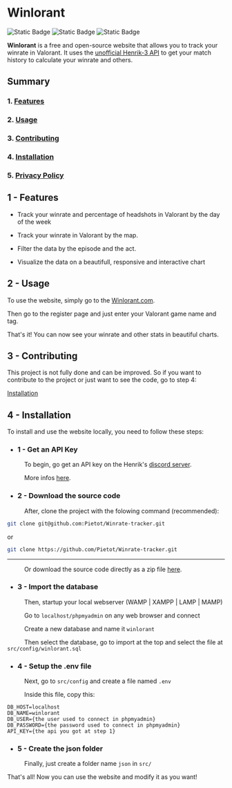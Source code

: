 # Winlorant

![Static Badge](https://img.shields.io/badge/made_in-France-red?labelColor=blue)
![Static Badge](https://img.shields.io/badge/language-PHP-777BB3?labelColor=484C89)
![Static Badge](https://img.shields.io/badge/language-JavaScript-f0db4f?labelColor=323330)

**Winlorant** is a free and open-source website that allows you to track your winrate in Valorant. It uses the <a href="https://github.com/Henrik-3/unofficial-valorant-api" target="_blank">unofficial Henrik-3 API</a> to get your match history to calculate your winrate and others.

## Summary

### 1. [Features](#1---features)

### 2. [Usage](#2---usage)

### 3. [Contributing](#3---contributing)

### 4. [Installation](#4---installation)

### 5. [Privacy Policy](#5---privacy-policy)

## 1 - Features

- Track your winrate and percentage of headshots in Valorant by the day of the week

- Track your winrate in Valorant by the map.

- Filter the data by the episode and the act.

- Visualize the data on a beautifull, responsive and interactive chart

## 2 - Usage

To use the website, simply go to the <a href="https://winlorant.com/" target="_blank">Winlorant.com</a>.

Then go to the register page and just enter your Valorant game name and tag.

That's it! You can now see your winrate and other stats in beautiful charts.

## 3 - Contributing

This project is not fully done and can be improved. So if you want to contribute to the project or just want to see the code, go to step 4:

[Installation](#4---installation)

## 4 - Installation

To install and use the website locally, you need to follow these steps:

 *  ### 1 - Get an API Key

&nbsp;&nbsp;&nbsp;&nbsp;&nbsp;&nbsp;&nbsp;&nbsp;&nbsp;&nbsp;To begin, go get an API key on the Henrik's <a href="https://discord.com/invite/X3GaVkX2YN">discord server</a>.

&nbsp;&nbsp;&nbsp;&nbsp;&nbsp;&nbsp;&nbsp;&nbsp;&nbsp;&nbsp;More infos [here](https://docs.henrikdev.xyz/valorant/changes/v4.0.0)</a>.

 * ### 2 - Download the source code

&nbsp;&nbsp;&nbsp;&nbsp;&nbsp;&nbsp;&nbsp;&nbsp;&nbsp;&nbsp;After, clone the project with the folowing command (recommended):

```bash
git clone git@github.com:Pietot/Winrate-tracker.git
```
or
```bash
git clone https://github.com/Pietot/Winrate-tracker.git
```

---

&nbsp;&nbsp;&nbsp;&nbsp;&nbsp;&nbsp;&nbsp;&nbsp;&nbsp;&nbsp;Or download the source code directly as a zip file <a href="https://github.com/Pietot/Winrate-tracker/archive/refs/heads/main.zip">here</a>.

 * ### 3 - Import the database

&nbsp;&nbsp;&nbsp;&nbsp;&nbsp;&nbsp;&nbsp;&nbsp;&nbsp;&nbsp;Then, startup your local webserver (WAMP | XAMPP | LAMP | MAMP)
 
&nbsp;&nbsp;&nbsp;&nbsp;&nbsp;&nbsp;&nbsp;&nbsp;&nbsp;&nbsp;Go to `localhost/phpmyadmin` on any web browser and connect

&nbsp;&nbsp;&nbsp;&nbsp;&nbsp;&nbsp;&nbsp;&nbsp;&nbsp;&nbsp;Create a new database and name it `winlorant`

&nbsp;&nbsp;&nbsp;&nbsp;&nbsp;&nbsp;&nbsp;&nbsp;&nbsp;&nbsp;Then select the database, go to import at the top and select the file at `src/config/winlorant.sql`


 * ### 4 - Setup the .env file

&nbsp;&nbsp;&nbsp;&nbsp;&nbsp;&nbsp;&nbsp;&nbsp;&nbsp;&nbsp;Next, go to `src/config` and create a file named `.env`

&nbsp;&nbsp;&nbsp;&nbsp;&nbsp;&nbsp;&nbsp;&nbsp;&nbsp;&nbsp;Inside this file, copy this:

```env
DB_HOST=localhost
DB_NAME=winlorant
DB_USER={the user used to connect in phpmyadmin}
DB_PASSWORD={the password used to connect in phpmyadmin}
API_KEY={the api you got at step 1}
```

 * ### 5 - Create the json folder

&nbsp;&nbsp;&nbsp;&nbsp;&nbsp;&nbsp;&nbsp;&nbsp;&nbsp;&nbsp;Finally, just create a folder name `json` in `src/`

That's all! Now you can use the website and modify it as you want!
